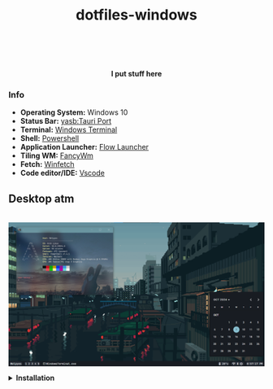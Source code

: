 <h1 align="center">dotfiles-windows

<br><h4 align="center">I put stuff here<br>

### Info

- **Operating System:** Windows 10 
- **Status Bar:** [yasb:Tauri Port](https://github.com/da-rth/yasb)
- **Terminal:** [Windows Terminal](https://github.com/microsoft/terminal) 
- **Shell:** [Powershell](https://github.com/PowerShell/PowerShell)
- **Application Launcher:** [Flow Launcher](https://github.com/Flow-Launcher/Flow.Launcher) 
- **Tiling WM:** [FancyWm](https://github.com/FancyWM/fancywm)
- **Fetch:** [Winfetch](https://github.com/lptstr/winfetch)
- **Code editor/IDE:** [Vscode](https://github.com/microsoft/vscode)

## Desktop atm
<br><img width="800-" align="center" src="https://github.com/Welpyes/dotfiles-windows/blob/yasb-tauri-rice/.readme-resource/desktop.png">

<details>
<summary><b>Installation</b></summary>

First off you can git clone this repo to get all the configs and stuff
```
git clone https://github.com/Welpyes/dotfiles-windows
```
then install the packages in 

</details>
